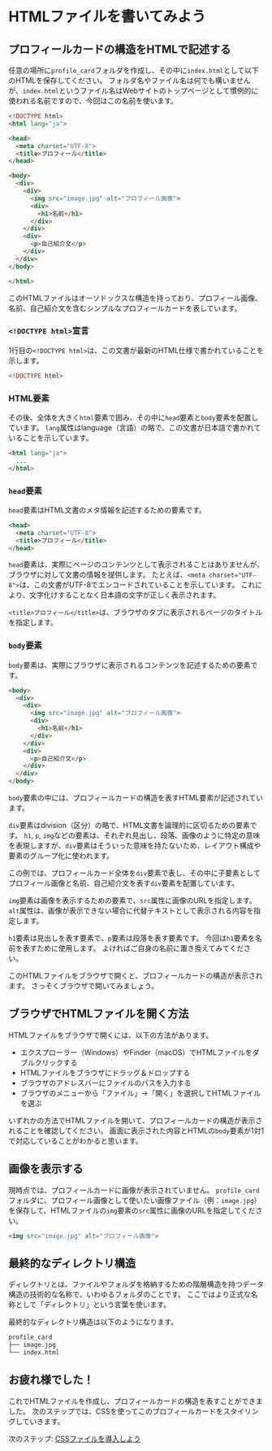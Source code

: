 # HTMLファイルを書いてみよう

## プロフィールカードの構造をHTMLで記述する
任意の場所に`profile_card`フォルダを作成し、その中に`index.html`として以下のHTMLを保存してください。
フォルダ名やファイル名は何でも構いませんが、`index.html`というファイル名はWebサイトのトップページとして慣例的に使われる名前ですので、今回はこの名前を使います。

```html
<!DOCTYPE html>
<html lang="ja">

<head>
  <meta charset="UTF-8">
  <title>プロフィール</title>
</head>

<body>
  <div>
    <div>
      <img src="image.jpg" alt="プロフィール画像">
      <div>
        <h1>名前</h1>
      </div>
    </div>
    <div>
      <p>自己紹介文</p>
    </div>
  </div>
</body>

</html>
```

このHTMLファイルはオーソドックスな構造を持っており、プロフィール画像、名前、自己紹介文を含むシンプルなプロフィールカードを表しています。

### `<!DOCTYPE html>`宣言
1行目の`<!DOCTYPE html>`は、この文書が最新のHTML仕様で書かれていることを示します。
```html
<!DOCTYPE html>
```

### HTML要素
その後、全体を大きく`html`要素で囲み、その中に`head`要素と`body`要素を配置しています。
`lang`属性はlanguage（言語）の略で、この文書が日本語で書かれていることを示しています。
```html
<html lang="ja">
  ...
</html>
```

### `head`要素
`head`要素はHTML文書のメタ情報を記述するための要素です。
```html
<head>
  <meta charset="UTF-8">
  <title>プロフィール</title>
</head>
```

`head`要素は、実際にページのコンテンツとして表示されることはありませんが、ブラウザに対して文書の情報を提供します。
たとえば、`<meta charset="UTF-8">`は、この文書がUTF-8でエンコードされていることを示しています。
これにより、文字化けすることなく日本語の文字が正しく表示されます。

`<title>プロフィール</title>`は、ブラウザのタブに表示されるページのタイトルを指定します。

### `body`要素
`body`要素は、実際にブラウザに表示されるコンテンツを記述するための要素です。
```html
<body>
  <div>
    <div>
      <img src="image.jpg" alt="プロフィール画像">
      <div>
        <h1>名前</h1>
      </div>
    </div>
    <div>
      <p>自己紹介文</p>
    </div>
  </div>
</body>
```

`body`要素の中には、プロフィールカードの構造を表すHTML要素が記述されています。

`div`要素はdivision（区分）の略で、HTML文書を論理的に区切るための要素です。
`h1`, `p`, `img`などの要素は、それぞれ見出し、段落、画像のように特定の意味を表現しますが、`div`要素はそういった意味を持たないため、レイアウト構成や要素のグループ化に使われます。

この例では、プロフィールカード全体を`div`要素で表し、その中に子要素としてプロフィール画像と名前、自己紹介文を表す`div`要素を配置しています。

`img`要素は画像を表示するための要素で、`src`属性に画像のURLを指定します。
`alt`属性は、画像が表示できない場合に代替テキストとして表示される内容を指定します。

`h1`要素は見出しを表す要素で、`p`要素は段落を表す要素です。
今回は`h1`要素を名前を表すために使用します。
よければご自身の名前に置き換えてみてください。

このHTMLファイルをブラウザで開くと、プロフィールカードの構造が表示されます。
さっそくブラウザで開いてみましょう。

## ブラウザでHTMLファイルを開く方法
HTMLファイルをブラウザで開くには、以下の方法があります。

- エクスプローラー（Windows）やFinder（macOS）でHTMLファイルをダブルクリックする
- HTMLファイルをブラウザにドラッグ＆ドロップする
- ブラウザのアドレスバーにファイルのパスを入力する
- ブラウザのメニューから「ファイル」→「開く」を選択してHTMLファイルを選ぶ

いずれかの方法でHTMLファイルを開いて、プロフィールカードの構造が表示されることを確認してください。
画面に表示された内容とHTMLの`body`要素が1対1で対応していることがわかると思います。

## 画像を表示する
現時点では、プロフィールカードに画像が表示されていません。
`profile_card`フォルダに、プロフィール画像として使いたい画像ファイル（例：`image.jpg`）を保存して、HTMLファイルの`img`要素の`src`属性に画像のURLを指定してください。

```html
<img src="image.jpg" alt="プロフィール画像">
```

## 最終的なディレクトリ構造
ディレクトリとは、ファイルやフォルダを格納するための階層構造を持つデータ構造の技術的な名称で、いわゆるフォルダのことです。
ここではより正式な名称として「ディレクトリ」という言葉を使います。

最終的なディレクトリ構造は以下のようになります。
```bash
profile_card
├── image.jpg
└── index.html
```

## お疲れ様でした！
これでHTMLファイルを作成し、プロフィールカードの構造を表すことができました。
次のステップでは、CSSを使ってこのプロフィールカードをスタイリングしていきます。

次のステップ: [CSSファイルを導入しよう](../step-2/README.md)

